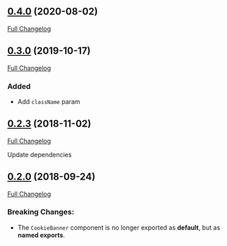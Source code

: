 ## [0.4.0](https://github.com/keepist/gdpr-react-cookie-banner/tree/0.4.0) (2020-08-02)
[Full Changelog](https://github.com/keepist/gdpr-react-cookie-banner/compare/0.3.0...0.4.0)

## [0.3.0](https://github.com/Palmabit-IT/react-cookie-law/tree/0.3.0) (2019-10-17)
[Full Changelog](https://github.com/Palmabit-IT/react-cookie-law/compare/0.2.3...0.3.0)

### Added

- Add `className` param  

## [0.2.3](https://github.com/Palmabit-IT/react-cookie-law/tree/0.2.3) (2018-11-02)
[Full Changelog](https://github.com/Palmabit-IT/react-cookie-law/compare/0.2.0...0.2.3)

Update dependencies

## [0.2.0](https://github.com/Palmabit-IT/react-cookie-law/tree/0.2.0) (2018-09-24)
[Full Changelog](https://github.com/Palmabit-IT/react-cookie-law/compare/0.1.3...0.2.0)

### Breaking Changes:

- The `CookieBanner` component is no longer exported as **default**, but as **named exports**.
